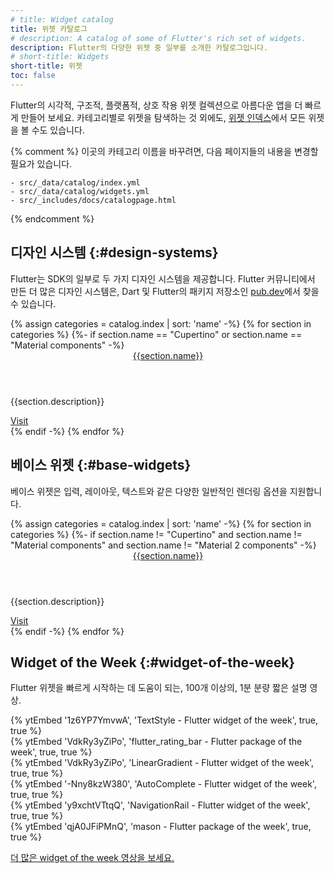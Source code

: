 ```yaml
---
# title: Widget catalog
title: 위젯 카탈로그
# description: A catalog of some of Flutter's rich set of widgets.
description: Flutter의 다양한 위젯 중 일부를 소개한 카탈로그입니다.
# short-title: Widgets
short-title: 위젯
toc: false
---
```


Flutter의 시각적, 구조적, 플랫폼적, 상호 작용 위젯 컬렉션으로 아름다운 앱을 더 빠르게 만들어 보세요. 
카테고리별로 위젯을 탐색하는 것 외에도, [위젯 인덱스][widget index]에서 모든 위젯을 볼 수도 있습니다.

{% comment %}
    이곳의 카테고리 이름을 바꾸려면, 다음 페이지들의 내용을 변경할 필요가 있습니다.
    
    - src/_data/catalog/index.yml
    - src/_data/catalog/widgets.yml
    - src/_includes/docs/catalogpage.html
{% endcomment %}

## 디자인 시스템 {:#design-systems}

Flutter는 SDK의 일부로 두 가지 디자인 시스템을 제공합니다. 
Flutter 커뮤니티에서 만든 더 많은 디자인 시스템은, 
Dart 및 Flutter의 패키지 저장소인 [pub.dev]({{site.pub}})에서 찾을 수 있습니다.

<div class="card-grid">
{% assign categories = catalog.index | sort: 'name' -%}
{% for section in categories %}
    {%- if section.name == "Cupertino" or section.name == "Material components" -%}
        <div class="card">
            <div class="card-body">
                <a href="{{page.url}}{{section.id}}"><header class="card-title">{{section.name}}</header></a>
                <p class="card-text">{{section.description}}</p>
            </div>
            <div class="card-footer card-footer--transparent">
                <a href="{{page.url}}{{section.id}}" aria-label="Navigate to the {{section.name}} widgets catalog">Visit</a>
            </div>
        </div>
    {% endif -%}
{% endfor %}
</div>

## 베이스 위젯 {:#base-widgets}

베이스 위젯은 입력, 레이아웃, 텍스트와 같은 다양한 일반적인 렌더링 옵션을 지원합니다.

<div class="card-grid">
{% assign categories = catalog.index | sort: 'name' -%}
{% for section in categories %}
    {%- if section.name != "Cupertino" and section.name != "Material components" and section.name != "Material 2 components" -%}
        <div class="card">
            <div class="card-body">
                <a href="{{page.url}}{{section.id}}"><header class="card-title">{{section.name}}</header></a>
                <p class="card-text">{{section.description}}</p>
            </div>
            <div class="card-footer card-footer--transparent">
                <a href="{{page.url}}{{section.id}}" aria-label="Navigate to the {{section.name}} widgets catalog">Visit</a>
            </div>
        </div>
    {% endif -%}
{% endfor %}
</div>

## Widget of the Week {:#widget-of-the-week}

Flutter 위젯을 빠르게 시작하는 데 도움이 되는, 100개 이상의, 1분 분량 짧은 설명 영상.

<div class="card-grid wide">
    <div class="card">
        <div class="card-body">
            {% ytEmbed '1z6YP7YmvwA', 'TextStyle - Flutter widget of the week', true, true %}
        </div>
    </div>
    <div class="card">
        <div class="card-body">
            {% ytEmbed 'VdkRy3yZiPo', 'flutter_rating_bar - Flutter package of the week', true, true %}
        </div>
    </div>
    <div class="card">
        <div class="card-body">
            {% ytEmbed 'VdkRy3yZiPo', 'LinearGradient - Flutter widget of the week', true, true %}
        </div>
    </div>
    <div class="card">
        <div class="card-body">
            {% ytEmbed '-Nny8kzW380', 'AutoComplete - Flutter widget of the week', true, true %}
        </div>
    </div>
    <div class="card">
        <div class="card-body">
            {% ytEmbed 'y9xchtVTtqQ', 'NavigationRail - Flutter widget of the week', true, true %}
        </div>
    </div>
    <div class="card">
        <div class="card-body">
            {% ytEmbed 'qjA0JFiPMnQ', 'mason - Flutter package of the week', true, true %}
        </div>
    </div>
</div>

<a class="btn btn-primary full-width" target="_blank" href="{{site.yt.playlist}}PLjxrf2q8roU23XGwz3Km7sQZFTdB996iG">더 많은 widget of the week 영상을 보세요.</a>

[widget index]: /reference/widgets
